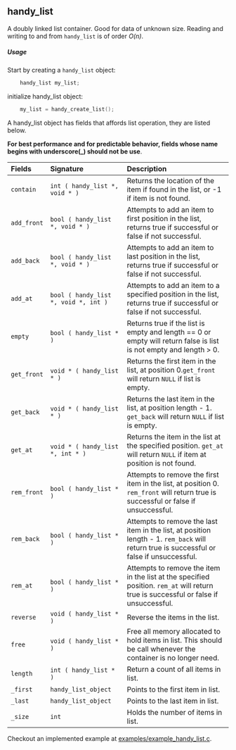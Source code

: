 ## handy_list

A doubly linked list container. Good for data of 
unknown size. Reading and writing to and from `handy_list` is of order *O(n)*.

##### Usage

Start by creating a `handy_list` object:

```c
    handy_list my_list;
```

initialize handy_list object:

```c
    my_list = handy_create_list();
```

A handy_list object has fields that affords list operation, they are listed below.

**For best performance and for predictable behavior, fields whose name
begins with underscore(_) should not be use**.

| Fields            | Signature                             | Description                          |
|:------------------|:--------------------------------------|:------------------------------------|
| `contain`         | `int ( handy_list *, void * )`        | Returns the location of the item if found in the list, or -1 if item is not found.|
| `add_front`       | `bool ( handy_list *, void * )`       | Attempts to add an item to first position in the list, returns true if successful or false if not successful.|
| `add_back`        | `bool ( handy_list *, void * )`       | Attempts to add an item to last position in the list, returns true if successful or false if not successful.
| `add_at`          | `bool ( handy_list *, void *, int )`  | Attempts to add an item to a specified position in the list, returns true if successful or false if not successful.
| `empty`           | `bool ( handy_list * )`               | Returns true if the list is empty and length == 0 or empty will return false is list is not empty and length > 0.
| `get_front`       | `void * ( handy_list * )`             | Returns the first item in the list, at position 0.`get_front` will return `NULL` if list is empty.
| `get_back`        | `void * ( handy_list * )`             | Returns the last item in the list, at position length - 1. `get_back` will return `NULL` if list is empty.
| `get_at`          | `void * ( handy_list *, int * )`      | Returns the item in the list at the specified position. `get_at` will return `NULL` if item at position is not found.
| `rem_front`       | `bool ( handy_list * )`               | Attempts to remove the first item in the list, at position 0. `rem_front` will return true is successful or false if unsuccessful.
| `rem_back`        | `bool ( handy_list * )`               | Attempts to remove the last item in the list, at position length - 1. `rem_back` will return true is successful or false if unsuccessful.
| `rem_at`          | `bool ( handy_list * )`               | Attempts to remove the item in the list at the specified position. `rem_at` will return true is successful or false if unsuccessful.
| `reverse`         | `void ( handy_list * )`               | Reverse the items in the list.
| `free`            | `void ( handy_list * )`               | Free all memory allocated to hold items in list. This should be call whenever the container is no longer need.
| `length`          | `int ( handy_list * )`                | Return a count of all items in list.
| `_first`          | `handy_list_object`                   | Points to the first item in list.
| `_last`           | `handy_list_object`                   | Points to the last item in list.
| `_size`           | `int`                                 | Holds the number of items in list.


Checkout an implemented example at [examples/example_handy_list.c](../examples/example_handy_list.c).